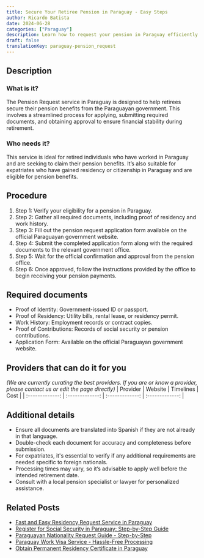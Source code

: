 ```yaml
---
title: Secure Your Retiree Pension in Paraguay - Easy Steps
author: Ricardo Batista
date: 2024-06-28
categories: ["Paraguay"]
description: Learn how to request your pension in Paraguay efficiently with our detailed guide. Step-by-step procedure and document checklist included.
draft: false
translationKey: paraguay-pension_request
---
```


## Description
### What is it?
The Pension Request service in Paraguay is designed to help retirees secure their pension benefits from the Paraguayan government. This involves a streamlined process for applying, submitting required documents, and obtaining approval to ensure financial stability during retirement.

### Who needs it?
This service is ideal for retired individuals who have worked in Paraguay and are seeking to claim their pension benefits. It’s also suitable for expatriates who have gained residency or citizenship in Paraguay and are eligible for pension benefits.

## Procedure

1. Step 1: Verify your eligibility for a pension in Paraguay.
2. Step 2: Gather all required documents, including proof of residency and work history.
3. Step 3: Fill out the pension request application form available on the official Paraguayan government website.
4. Step 4: Submit the completed application form along with the required documents to the relevant government office.
5. Step 5: Wait for the official confirmation and approval from the pension office.
6. Step 6: Once approved, follow the instructions provided by the office to begin receiving your pension payments.


## Required documents

- Proof of Identity: Government-issued ID or passport.
- Proof of Residency: Utility bills, rental lease, or residency permit.
- Work History: Employment records or contract copies.
- Proof of Contributions: Records of social security or pension contributions.
- Application Form: Available on the official Paraguayan government website.


## Providers that can do it for you
_(We are currently curating the best providers. If you are or know a provider, please contact us or edit the page directly)_
| Provider        |     Website     |     Timelines    |       Cost      |
| :-------------: | :-------------: |  :-------------: | :-------------: |

## Additional details

- Ensure all documents are translated into Spanish if they are not already in that language.
- Double-check each document for accuracy and completeness before submission.
- For expatriates, it's essential to verify if any additional requirements are needed specific to foreign nationals.
- Processing times may vary, so it’s advisable to apply well before the intended retirement date.
- Consult with a local pension specialist or lawyer for personalized assistance.




## Related Posts

- [Fast and Easy Residency Request Service in Paraguay](https://tramitit.com/guides/paraguay/residency_request/)
- [Register for Social Security in Paraguay: Step-by-Step Guide](https://tramitit.com/guides/paraguay/social_security_registration/)
- [Paraguayan Nationality Request Guide - Step-by-Step](https://tramitit.com/guides/paraguay/nationality_request/)
- [Paraguay Work Visa Service - Hassle-Free Processing](https://tramitit.com/guides/paraguay/work_visa_request/)
- [Obtain Permanent Residency Certificate in Paraguay](https://tramitit.com/guides/paraguay/permanent_residency_certificate/)